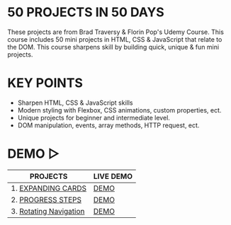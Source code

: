 # 50 PROJECTS IN 50 DAYS

These projects are from Brad Traversy & Florin Pop's Udemy Course. This course includes 50 mini projects in HTML, CSS & JavaScript that relate to the DOM. This course sharpens skill by building quick, unique & fun mini projects.

# KEY POINTS

- Sharpen HTML, CSS & JavaScript skills
- Modern styling with Flexbox, CSS animations, custom properties, ect.
- Unique projects for beginner and intermediate level.
- DOM manipulation, events, array methods, HTTP request, ect.

# DEMO ▷

| PROJECTS                                                                                                              | LIVE DEMO                                                              |
| --------------------------------------------------------------------------------------------------------------------- | ---------------------------------------------------------------------- |
| 1. <a href="https://github.com/Lorn12/50-projects-in-50-days/tree/main/Expanding%20Cards">EXPANDING CARDS</a>         | <a href="https://main--graceful-capybara-ea0ae4.netlify.app/">DEMO</a> |
| 2. <a href="https://github.com/Lorn12/50-projects-in-50-days/tree/main/Progress%20Steps">PROGRESS STEPS</a>           | <a href="https://main--bucolic-swan-c4f0a2.netlify.app/">DEMO</a>      |
| 3. <a href="https://github.com/Lorn12/50-projects-in-50-days/tree/main/Rotating%20Navigation">Rotating Navigation</a> | <a href="https://main--leafy-griffin-eba5d0.netlify.app/">DEMO</a>     |
